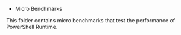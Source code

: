* Micro Benchmarks

This folder contains micro benchmarks that test the performance of PowerShell Runtime.
